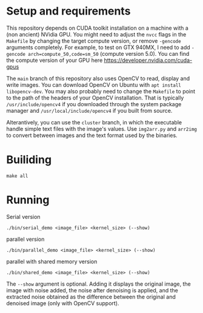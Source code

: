 # Setup and requirements
This repository depends on CUDA toolkit installation on a machine with a (non ancient) NVidia GPU. You might need to adjust the `nvcc` flags in the `Makefile`
 by changing the target compute version, or remove `-gencode` arguments completely. For example, to test on GTX 940MX, I need to add
 `-gencode arch=compute_50,code=sm_50` (compute version 5.0).
 You can find the compute version of your GPU here https://developer.nvidia.com/cuda-gpus
 
 The `main` branch of this repository also uses OpenCV to read, display and write images. You can download OpenCV on Ubuntu with `apt install libopencv-dev`.
 You may also probably need to change the `Makefile` to point to the path of the headers of your OpenCV installation. That is typically `/usr/include/opencv4`
 if you downloaded through the system package manager and `/usr/local/include/opencv4` if you built from source.
 
 Alterantively, you can use the `cluster` branch, in which the executable handle simple text files with the image's values. Use `img2arr.py` and `arr2img` to 
 convert between images and the text format used by the binaries.
# Builiding
```make all```
# Running
Serial version

```./bin/serial_demo <image_file> <kernel_size> (--show)```

parallel version

```./bin/parallel_demo <image_file> <kernel_size> (--show)```

parallel with shared memory version

```./bin/shared_demo <image_file> <kernel_size> (--show)```


The `--show` argument is optional. Adding it displays the original image, the image with noise added, the noise after denoising is applied,
and the extracted noise obtained as the difference between the original and denoised image (only with OpenCV support).
